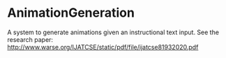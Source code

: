# AnimationGeneration
A system to generate animations given an instructional text input.
See the research paper: http://www.warse.org/IJATCSE/static/pdf/file/ijatcse81932020.pdf

